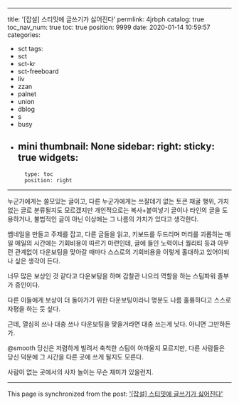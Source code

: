 
---
title: '[잡설] 스티밋에 글쓰기가 싫어진다'
permlink: 4jrbph
catalog: true
toc_nav_num: true
toc: true
position: 9999
date: 2020-01-14 10:59:57
categories:
- sct
tags:
- sct
- sct-kr
- sct-freeboard
- liv
- zzan
- palnet
- union
- dblog
- s
- busy
- mini
thumbnail: None
sidebar:
    right:
        sticky: true
widgets:
    -
        type: toc
        position: right
---


누군가에게는 쓸모있는 글이고, 다른 누군가에게는 쓰잘데기 없는 토큰 채굴 행위, 가치 없는 글로 분류될지도 모르겠지만 개인적으로는 복사+붙여넣기 글이나 타인의 글을 도용하거나, 불법적인 글이 아닌 이상에는 그 나름의 가치가 있다고 생각한다.

쎔네일을 만들고 주제를 잡고, 다른 글들을 읽고, 키보드를 두드리며 머리를 괴롭히는 매일 매일의 시간에는 기회비용이 따르기 마련인데, 글에 들인 노력이너 퀄리티 등과 아무런 관계없이 다운보팅을 맞아갈 때마다 스스로의 기회비용을 이렇게 홀대하고 있어야되나 싶은 생각이 든다.

너무 많은 보상인 것 같다고 다운보팅을 하며 감찰관 나으리 역할을 하는 스팀파워 졸부가 증인이다. 

다른 이들에게 보상이 더 돌아가기 위한 다운보팅이라니 명분도 나름 훌륭하다고 스스로 자평을 하는 듯 싶다.

근데, 열심히 쓰나 대충 쓰나 다운보팅을 맞을거라면 대충 쓰는게 낫다. 아니면 그만하든가. 

@smooth 당신은 저렴하게 빌려서 축척한 스팀이 아까울지 모르지만, 다른 사람들은 당신 덕분에 그 시간을 다른 곳에 쓰게 될지도 모른다. 

사람이 없는 곳에서의 사자 놀이는 무슨 재미가 있을런지.

- - -

This page is synchronized from the post: ['[잡설] 스티밋에 글쓰기가 싫어진다'](https://steemit.com/@donekim/4jrbph)
